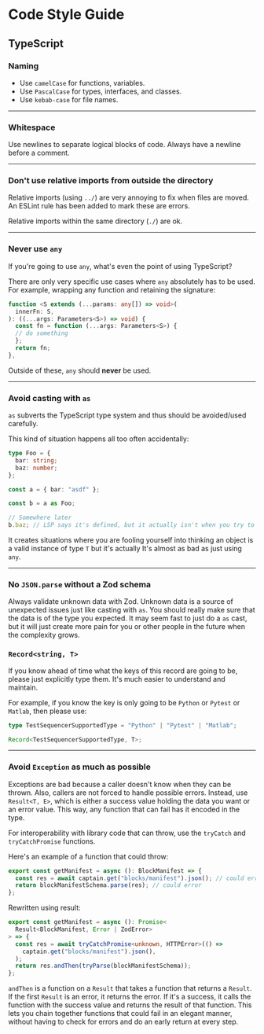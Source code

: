# Code Style Guide

## TypeScript

### Naming

- Use `camelCase` for functions, variables.
- Use `PascalCase` for types, interfaces, and classes.
- Use `kebab-case` for file names.

---

### Whitespace

Use newlines to separate logical blocks of code.
Always have a newline before a comment.

---

### Don't use relative imports from outside the directory

Relative imports (using `../`) are very annoying to fix when files are moved.
An ESLint rule has been added to mark these are errors.

Relative imports within the same directory (`./`) are ok.

---

### Never use `any`

If you're going to use `any`, what's even the point of using TypeScript?

There are only very specific use cases where `any` absolutely has to be used.
For example, wrapping any function and retaining the signature:

```typescript
function <S extends (...params: any[]) => void>(
  innerFn: S,
): ((...args: Parameters<S>) => void) {
  const fn = function (...args: Parameters<S>) {
  // do something
  };
  return fn;
},
```

Outside of these, `any` should **never** be used.

---

### Avoid casting with `as`

`as` subverts the TypeScript type system and thus should be avoided/used carefully.

This kind of situation happens all too often accidentally:

```typescript
type Foo = {
  bar: string;
  baz: number;
};

const a = { bar: "asdf" };

const b = a as Foo;

// Somewhere later
b.baz; // LSP says it's defined, but it actually isn't when you try to use it
```

It creates situations where you are fooling yourself into thinking an object is a
valid instance of type `T` but it's actually It's almost as bad as just using `any`.

---

### No `JSON.parse` without a Zod schema

Always validate unknown data with Zod. Unknown data is a source of unexpected
issues just like casting with `as`. You should really make sure that the data
is of the type you expected. It may seem fast to just do a `as` cast, but
it will just create more pain for you or other people in the future when
the complexity grows.

### `Record<string, T>`

If you know ahead of time what the keys of this record are going to be, please
just explicitly type them. It's much easier to understand and maintain.

For example, if you know the key is only going to be `Python` or `Pytest` or `Matlab`,
then please use:

```typescript
type TestSequencerSupportedType = "Python" | "Pytest" | "Matlab";

Record<TestSequencerSupportedType, T>;
```

---

### Avoid `Exception` as much as possible

Exceptions are bad because a caller doesn't know when they can be thrown.
Also, callers are not forced to handle possible errors.
Instead, use `Result<T, E>`, which is either a success value holding
the data you want or an error value. This way, any function that can fail
has it encoded in the type.

For interoperability with library code that can throw,
use the `tryCatch` and `tryCatchPromise` functions.

Here's an example of a function that could throw:

```ts
export const getManifest = async (): BlockManifest => {
  const res = await captain.get("blocks/manifest").json(); // could error
  return blockManifestSchema.parse(res); // could error
};
```

Rewritten using result:

```ts
export const getManifest = async (): Promise<
  Result<BlockManifest, Error | ZodError>
> => {
  const res = await tryCatchPromise<unknown, HTTPError>(() =>
    captain.get("blocks/manifest").json(),
  );
  return res.andThen(tryParse(blockManifestSchema));
};
```

`andThen` is a function on a `Result` that takes a function that returns a `Result`.
If the first `Result` is an error, it returns the error.
If it's a success, it calls the function with the success value and returns
the result of that function.
This lets you chain together functions that could fail in an elegant manner,
without having to check for errors and do an early return at every step.
